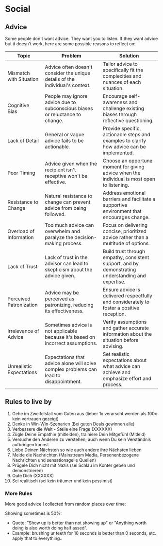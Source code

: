 # Social

## Advice

Some people don't want advice. They want you to listen.
If they want advice but it doesn't work, here are some possible reasons to reflect on:

| **Topic**                 | **Problem**                                                                 | **Solution**                                                                                        |
|---------------------------|-----------------------------------------------------------------------------|-----------------------------------------------------------------------------------------------------|
| Mismatch with Situation   | Advice often doesn't consider the unique details of the individual's context.| Tailor advice to specifically fit the complexities and nuances of each situation.                   |
| Cognitive Bias            | People may ignore advice due to subconscious biases or reluctance to change. | Encourage self-awareness and challenge existing biases through reflective questioning.             |
| Lack of Detail            | General or vague advice fails to be actionable.                             | Provide specific, actionable steps and examples to clarify how advice can be implemented.          |
| Poor Timing               | Advice given when the recipient isn't receptive won't be effective.         | Choose an opportune moment for giving advice when the individual is most open to listening.        |
| Resistance to Change      | Natural resistance to change can prevent advice from being followed.        | Address emotional barriers and facilitate a supportive environment that encourages change.        |
| Overload of Information   | Too much advice can overwhelm and paralyze the decision-making process.     | Focus on delivering concise, prioritized advice rather than a multitude of options.                |
| Lack of Trust             | Lack of trust in the advisor can lead to skepticism about the advice given. | Build trust through empathy, consistent support, and by demonstrating understanding and expertise.|
| Perceived Patronization   | Advice may be perceived as patronizing, reducing its effectiveness.         | Ensure advice is delivered respectfully and considerately to foster a positive reception.          |
| Irrelevance of Advice     | Sometimes advice is not applicable because it's based on incorrect assumptions.| Verify assumptions and gather accurate information about the situation before advising.           |
| Unrealistic Expectations  | Expectations that advice alone will solve complex problems can lead to disappointment.| Set realistic expectations about what advice can achieve and emphasize effort and process.       |

## Rules to live by

1. Gehe im Zweifelsfall vom Guten aus (lieber 1x verarscht werden als 100x kein vertrauen gezeigt)
2. Denke in Win-Win-Szenarien (Bei guten Deals gewinnen alle)
3. Verbessere die Welt - Stelle eine Frage (XXXXXX)
4. Zügle Deine Empathie (mitleiden), trainiere Dein Mitgefühl (Mitleid)
5. Versuche den Anderen zu verstehen; auch wenn Du kein Verständnis aufbringen kannst
6. Liebe Deinen Nächsten so wie auch andere ihre Nächsten lieben
7. Meide die Nachrichten (Mainstream Media, Personenbezogene Nachrichten und sensationsgeile Quellen)
8. Prügele Dich nicht mit Nazis (sei Schlau im Konter geben und demonstrieren)
9. Oute Dich (XXXXXX)
10. Sei realitisch (sei kein träumer und kein pessimist)

### More Rules

More good advice I collected from random places over time:

Showing sometimes is 50%:

- Quote: "Show up is better than not showing up" or "Anything worth doing is also worth doing half assed".
- Example: brushing ur teeth for 10 seconds is better than 0 seconds, etc. apply that to everything..
